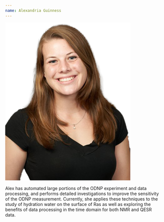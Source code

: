 ```yaml
---
name: Alexandria Guinness
---
```


![Alex Guinness](assets/alex_photo.png)

Alex has automated large portions of the ODNP experiment and data
processing,
and performs detailed investigations to improve the sensitivity of the
ODNP measurement.
Currently, she applies these techniques to the study of hydration
water on the surface of Ras as well as exploring 
the benefits of data processing in the time domain for both
NMR and QESR data.


&nbsp;
&nbsp;
